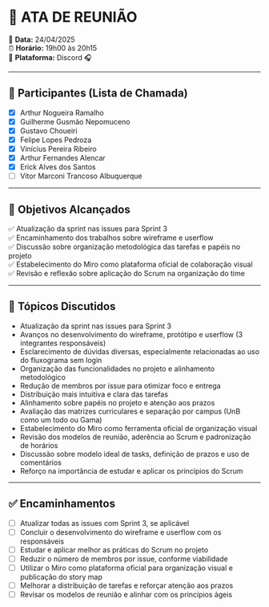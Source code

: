 # 📝 ATA DE REUNIÃO

📅 **Data:** 24/04/2025  
⏰ **Horário:** 19h00 às 20h15  
📍 **Plataforma:** Discord 🎧  

---

## 👥 Participantes (Lista de Chamada)

- [x] Arthur Nogueira Ramalho  
- [x] Guilherme Gusmão Nepomuceno  
- [x] Gustavo Choueiri  
- [x] Felipe Lopes Pedroza  
- [x] Vinícius Pereira Ribeiro  
- [x] Arthur Fernandes Alencar  
- [x] Erick Alves dos Santos  
- [ ] Vitor Marconi Trancoso Albuquerque  

---

## 🎯 Objetivos Alcançados

✅ Atualização da sprint nas issues para Sprint 3  
✅ Encaminhamento dos trabalhos sobre wireframe e userflow  
✅ Discussão sobre organização metodológica das tarefas e papéis no projeto  
✅ Estabelecimento do Miro como plataforma oficial de colaboração visual  
✅ Revisão e reflexão sobre aplicação do Scrum na organização do time  

---

## 📌 Tópicos Discutidos

- Atualização da sprint nas issues para Sprint 3  
- Avanços no desenvolvimento do wireframe, protótipo e userflow (3 integrantes responsáveis)  
- Esclarecimento de dúvidas diversas, especialmente relacionadas ao uso do fluxograma sem login  
- Organização das funcionalidades no projeto e alinhamento metodológico  
- Redução de membros por issue para otimizar foco e entrega  
- Distribuição mais intuitiva e clara das tarefas  
- Alinhamento sobre papéis no projeto e atenção aos prazos  
- Avaliação das matrizes curriculares e separação por campus (UnB como um todo ou Gama)  
- Estabelecimento do Miro como ferramenta oficial de organização visual  
- Revisão dos modelos de reunião, aderência ao Scrum e padronização de horários  
- Discussão sobre modelo ideal de tasks, definição de prazos e uso de comentários  
- Reforço na importância de estudar e aplicar os princípios do Scrum  

---

## ✅ Encaminhamentos

- [ ] Atualizar todas as issues com Sprint 3, se aplicável  
- [ ] Concluir o desenvolvimento do wireframe e userflow com os responsáveis  
- [ ] Estudar e aplicar melhor as práticas do Scrum no projeto  
- [ ] Reduzir o número de membros por issue, conforme viabilidade  
- [ ] Utilizar o Miro como plataforma oficial para organização visual e publicação do story map  
- [ ] Melhorar a distribuição de tarefas e reforçar atenção aos prazos  
- [ ] Revisar os modelos de reunião e alinhar com os princípios ágeis  
